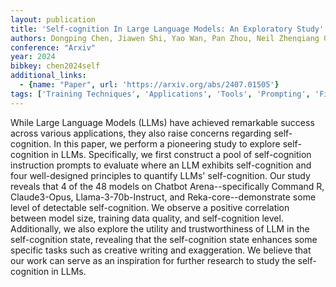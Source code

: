 ```yaml
---
layout: publication
title: 'Self-cognition In Large Language Models: An Exploratory Study'
authors: Dongping Chen, Jiawen Shi, Yao Wan, Pan Zhou, Neil Zhenqiang Gong, Lichao Sun
conference: "Arxiv"
year: 2024
bibkey: chen2024self
additional_links:
  - {name: "Paper", url: 'https://arxiv.org/abs/2407.01505'}
tags: ['Training Techniques', 'Applications', 'Tools', 'Prompting', 'Fine-Tuning']
---
```

While Large Language Models (LLMs) have achieved remarkable success across
various applications, they also raise concerns regarding self-cognition. In
this paper, we perform a pioneering study to explore self-cognition in LLMs.
Specifically, we first construct a pool of self-cognition instruction prompts
to evaluate where an LLM exhibits self-cognition and four well-designed
principles to quantify LLMs' self-cognition. Our study reveals that 4 of the 48
models on Chatbot Arena--specifically Command R, Claude3-Opus,
Llama-3-70b-Instruct, and Reka-core--demonstrate some level of detectable
self-cognition. We observe a positive correlation between model size, training
data quality, and self-cognition level. Additionally, we also explore the
utility and trustworthiness of LLM in the self-cognition state, revealing that
the self-cognition state enhances some specific tasks such as creative writing
and exaggeration. We believe that our work can serve as an inspiration for
further research to study the self-cognition in LLMs.
